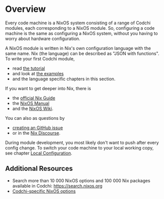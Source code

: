 # Overview

Every code machine is a NixOS system consisting of a range of Codchi modules, each corresponding to a NixOS module. So, configuring a code machine is the same as configuring a NixOS system, without you having to worry about hardware configuration.

A NixOS module is written in Nix's own configuration language with the same name. Nix (the language) can be described as "JSON with functions". To write your first Codchi module, 
- read [the tutorial](./start.md) 
- and look at [the examples](https://github.com/aformatik/codchi/tree/master/nix/examples)
- and the language specific chapters in this section.

If you want to get deeper into Nix, there is
- the [official Nix Guide](https://nix.dev/)
- the [NixOS Manual](https://nixos.org/nixos/manual)
- and the [NixOS Wiki](https://wiki.nixos.org).

You can also as questions by 
- [creating an GitHub issue](https://github.com/aformatik/codchi/issues/new/choose) 
- or in the [Nix Discourse](https://discourse.nixos.org/).

During module development, you most likely don't want to push after every config change. To switch your code machine to your local working copy, see chapter [Local Configuration](../start/usage.md#local-configuration).

## Additional Resources

- Search more than 10 000 NixOS options and 100 000 Nix packages available in Codchi: <https://search.nixos.org>
- [Codchi-specific NixOS options](../options.md)
